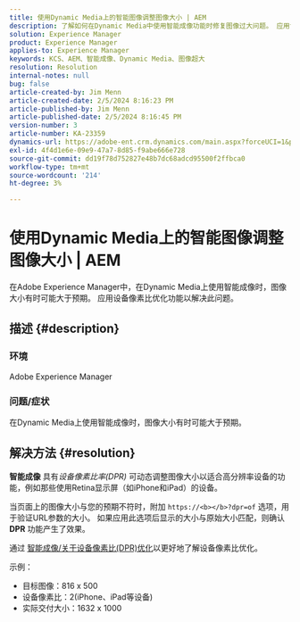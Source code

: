 ```yaml
---
title: 使用Dynamic Media上的智能图像调整图像大小 | AEM
description: 了解如何在Dynamic Media中使用智能成像功能时修复图像过大问题。 应用设备像素比优化功能。
solution: Experience Manager
product: Experience Manager
applies-to: Experience Manager
keywords: KCS、AEM、智能成像、Dynamic Media、图像超大
resolution: Resolution
internal-notes: null
bug: false
article-created-by: Jim Menn
article-created-date: 2/5/2024 8:16:23 PM
article-published-by: Jim Menn
article-published-date: 2/5/2024 8:16:45 PM
version-number: 3
article-number: KA-23359
dynamics-url: https://adobe-ent.crm.dynamics.com/main.aspx?forceUCI=1&pagetype=entityrecord&etn=knowledgearticle&id=c685a56c-63c4-ee11-9079-6045bd006268
exl-id: 4f4d1e6e-09e9-47a7-8d85-f9abe666e728
source-git-commit: dd19f78d752827e48b7dc68adcd95500f2ffbca0
workflow-type: tm+mt
source-wordcount: '214'
ht-degree: 3%

---
```


# 使用Dynamic Media上的智能图像调整图像大小 | AEM


在Adobe Experience Manager中，在Dynamic Media上使用智能成像时，图像大小有时可能大于预期。 应用设备像素比优化功能以解决此问题。

## 描述 {#description}


### <b>环境</b>

Adobe Experience Manager

### <b>问题/症状</b>

在Dynamic Media上使用智能成像时，图像大小有时可能大于预期。


## 解决方法 {#resolution}


<b>智能成像</b> 具有&#x200B;*设备像素比率(DPR)* 可动态调整图像大小以适合高分辨率设备的功能，例如那些使用Retina显示屏（如iPhone和iPad）的设备。

当页面上的图像大小与您的预期不符时，附加 `https://<b></b>?dpr=of` 选项，用于验证URL参数的大小。 如果应用此选项后显示的大小与原始大小匹配，则确认 <b>DPR</b> 功能产生了效果。

通过 [智能成像/关于设备像素比(DPR)优化](https://experienceleague.adobe.com/docs/experience-manager-65/assets/dynamic/imaging-faq.html#dpr)以更好地了解设备像素比优化。

示例：

- 目标图像：816 x 500
- 设备像素比：2(iPhone、iPad等设备)
- 实际交付大小：1632 x 1000
